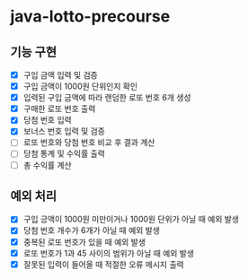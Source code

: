 # java-lotto-precourse
## 기능 구현
- [x] 구입 금액 입력 및 검증
- [x] 구입 금액이 1000원 단위인지 확인
- [x] 입력된 구입 금액에 따라 랜덤한 로또 번호 6개 생성
- [x] 구매한 로또 번호 출력
- [x] 당첨 번호 입력
- [x] 보너스 번호 입력 및 검증
- [ ] 로또 번호와 당첨 번호 비교 후 결과 계산
- [ ] 당첨 통계 및 수익률 출력
- [ ] 총 수익률 계산

## 예외 처리
- [x] 구입 긍액이 1000원 미만이거나 1000원 단위가 아닐 때 예외 발생
- [x] 당첨 번호 개수가 6개가 아닐 때 예외 발생
- [x] 중복된 로또 번호가 있을 때 예외 발생
- [x] 로또 번호가 1과 45 사이의 범위가 아닐 때 예외 발생
- [x] 잘못된 입력이 들어올 때 적절한 오류 메시지 출력